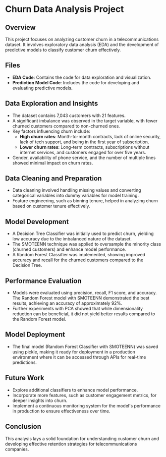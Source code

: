 # Churn Data Analysis Project

## Overview
This project focuses on analyzing customer churn in a telecommunications dataset. It involves exploratory data analysis (EDA) and the development of predictive models to classify customer churn effectively.

## Files
- **EDA Code**: Contains the code for data exploration and visualization.
- **Prediction Model Code**: Includes the code for developing and evaluating predictive models.

## Data Exploration and Insights
- The dataset contains 7,043 customers with 21 features.
- A significant imbalance was observed in the target variable, with fewer churned customers compared to non-churned ones.
- Key factors influencing churn include:
  - **High churn rates**: Month-to-month contracts, lack of online security, lack of tech support, and being in the first year of subscription.
  - **Lower churn rates**: Long-term contracts, subscriptions without internet services, and customers engaged for over five years.
- Gender, availability of phone service, and the number of multiple lines showed minimal impact on churn rates.

## Data Cleaning and Preparation
- Data cleaning involved handling missing values and converting categorical variables into dummy variables for model training.
- Feature engineering, such as binning tenure, helped in analyzing churn based on customer tenure effectively.

## Model Development
- A Decision Tree Classifier was initially used to predict churn, yielding low accuracy due to the imbalanced nature of the dataset.
- The SMOTEENN technique was applied to oversample the minority class (churned customers) and enhance model performance.
- A Random Forest Classifier was implemented, showing improved accuracy and recall for the churned customers compared to the Decision Tree.

## Performance Evaluation
- Models were evaluated using precision, recall, F1 score, and accuracy. The Random Forest model with SMOTEENN demonstrated the best results, achieving an accuracy of approximately 92%.
- Further experiments with PCA showed that while dimensionality reduction can be beneficial, it did not yield better results compared to the Random Forest model.

## Model Deployment
- The final model (Random Forest Classifier with SMOTEENN) was saved using pickle, making it ready for deployment in a production environment where it can be accessed through APIs for real-time predictions.

## Future Work
- Explore additional classifiers to enhance model performance.
- Incorporate more features, such as customer engagement metrics, for deeper insights into churn.
- Implement a continuous monitoring system for the model's performance in production to ensure effectiveness over time.

## Conclusion
This analysis lays a solid foundation for understanding customer churn and developing effective retention strategies for telecommunications companies.
